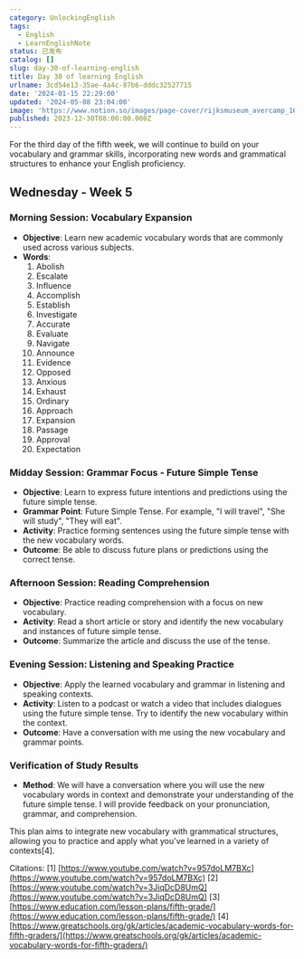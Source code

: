 ```yaml
---
category: UnlockingEnglish
tags:
  - English
  - LearnEnglishNote
status: 已发布
catalog: []
slug: day-30-of-learning-english
title: Day 30 of learning English
urlname: 3cd54e13-35ae-4a4c-87b6-dddc32527715
date: '2024-01-15 22:29:00'
updated: '2024-05-08 23:04:00'
image: 'https://www.notion.so/images/page-cover/rijksmuseum_avercamp_1620.jpg'
published: 2023-12-30T08:00:00.000Z
---
```


For the third day of the fifth week, we will continue to build on your vocabulary and grammar skills, incorporating new words and grammatical structures to enhance your English proficiency.


## Wednesday - Week 5


### Morning Session: Vocabulary Expansion

- **Objective**: Learn new academic vocabulary words that are commonly used across various subjects.
- **Words**:
	1. Abolish
	2. Escalate
	3. Influence
	4. Accomplish
	5. Establish
	6. Investigate
	7. Accurate
	8. Evaluate
	9. Navigate
	10. Announce
	11. Evidence
	12. Opposed
	13. Anxious
	14. Exhaust
	15. Ordinary
	16. Approach
	17. Expansion
	18. Passage
	19. Approval
	20. Expectation

### Midday Session: Grammar Focus - Future Simple Tense

- **Objective**: Learn to express future intentions and predictions using the future simple tense.
- **Grammar Point**: Future Simple Tense. For example, "I will travel", "She will study", "They will eat".
- **Activity**: Practice forming sentences using the future simple tense with the new vocabulary words.
- **Outcome**: Be able to discuss future plans or predictions using the correct tense.

### Afternoon Session: Reading Comprehension

- **Objective**: Practice reading comprehension with a focus on new vocabulary.
- **Activity**: Read a short article or story and identify the new vocabulary and instances of future simple tense.
- **Outcome**: Summarize the article and discuss the use of the tense.

### Evening Session: Listening and Speaking Practice

- **Objective**: Apply the learned vocabulary and grammar in listening and speaking contexts.
- **Activity**: Listen to a podcast or watch a video that includes dialogues using the future simple tense. Try to identify the new vocabulary within the context.
- **Outcome**: Have a conversation with me using the new vocabulary and grammar points.

### Verification of Study Results

- **Method**: We will have a conversation where you will use the new vocabulary words in context and demonstrate your understanding of the future simple tense. I will provide feedback on your pronunciation, grammar, and comprehension.

This plan aims to integrate new vocabulary with grammatical structures, allowing you to practice and apply what you've learned in a variety of contexts[4].


Citations:
[1] [https://www.youtube.com/watch?v=957doLM7BXc](https://www.youtube.com/watch?v=957doLM7BXc)
[2] [https://www.youtube.com/watch?v=3JiqDcD8UmQ](https://www.youtube.com/watch?v=3JiqDcD8UmQ)
[3] [https://www.education.com/lesson-plans/fifth-grade/](https://www.education.com/lesson-plans/fifth-grade/)
[4] [https://www.greatschools.org/gk/articles/academic-vocabulary-words-for-fifth-graders/](https://www.greatschools.org/gk/articles/academic-vocabulary-words-for-fifth-graders/)


